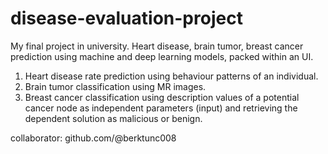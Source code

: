 # disease-evaluation-project
My final project in university. Heart disease, brain tumor, breast cancer prediction using machine and deep learning models, packed within an UI.  

1) Heart disease rate prediction using behaviour patterns of an individual.
2) Brain tumor classification using MR images.
3) Breast cancer classification using description values of a potential cancer node as independent parameters (input) and retrieving the dependent solution as malicious or benign.

collaborator: github.com/@berktunc008

